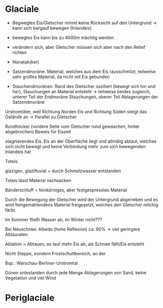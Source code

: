# Glaciale

* Begwegtes Eis/Gletscher nimmt keine Rücksicht auf den Untergrund &rarr; kann sich bergauf bewegen (Inlandeis)
* bewegtes Eis kann bis zu 4000m mächtig werden
* verändern sich, aber Gletscher müssen sich aber nach den Relief richten
* Núnatak(ker)

* Satzendmoräne: Material, welches aus dem Eis rausschmilzt; teilweise sehr großes Material, da nicht mit Eis gebunden
* Stauchendmoränen: Rand des Gletscher osziliert (bewegt sich hin und her), Stauchungen an Material entsteht
    &rarr; teilweise beides zugleich; unterer Teil der Endmoräne Stauchungen, oberer Teil Ablagerungen der Satzendmoräne

Urstromtäler, weil Richtung Norden Eis und Richtung Süden steigt das Gelände an &rarr; Parallel zu Gletscher

Rundhöcker (vordere Seite vom Gletscher rund gewaschen, hinter abgebrochen) Beweis für Eiszeit

stagnierendes Eis: Eis an der Oberfläche liegt und allmälig abtaut, welches sich nicht bewegt und keine Verbindung mehr zum sich bewegenden Inlandeis hat

Toteis: 

glazigen, glazifluvial = durch Schmelzwasser entstanden

Toteis lässt Material nachsacken

Bänderschluff = feinkörniges, aber festgespresstes Material

Durch die Bewegung der Gletscher wird der Untergrund abgerieben und es wird feingemahlendens Material freigesetzt, welches den Gletscher milchig färbt.

Im Sommer fließt Wasser ab, im Winter nicht???

Bei Neuschnee: Albedo (hohe Reflexion) ca. 90% &rarr; viel geringere Abtauraten

Ablation = Abtauen, es taut mehr Eis ab, als Schnee fällt/Eis entsteht

Nicht Steppe, sondern Frostschuttbereich, an der

Bsp.: Warschau-Berliner-Urstromtal

Dünen sntestanden durch jede Menge Ablagerungen von Sand, keine Vegetation und viel Wind

# Periglaciale
